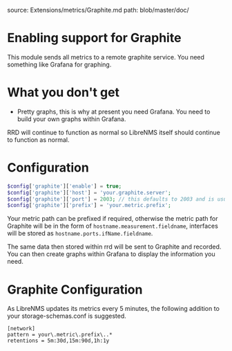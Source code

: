 source: Extensions/metrics/Graphite.md
path: blob/master/doc/

# Enabling support for Graphite

This module sends all metrics to a remote graphite service. You need
something like Grafana for graphing.

# What you don't get

- Pretty graphs, this is why at present you need Grafana. You need to
  build your own graphs within Grafana.

RRD will continue to function as normal so LibreNMS itself should
continue to function as normal.

# Configuration

```php
$config['graphite']['enable'] = true;
$config['graphite']['host'] = 'your.graphite.server';
$config['graphite']['port'] = 2003; // this defaults to 2003 and is usually not needed
$config['graphite']['prefix'] = 'your.metric.prefix';
```

Your metric path can be prefixed if required, otherwise the metric
path for Graphite will be in the form of
`hostname.measurement.fieldname`, interfaces will be stored as
`hostname.ports.ifName.fieldname`.

The same data then stored within rrd will be sent to Graphite and
recorded. You can then create graphs within Grafana to display the
information you need.

# Graphite Configuration

As LibreNMS updates its metrics every 5 minutes, the following
addition to your storage-schemas.conf is suggested.

```
[network]
pattern = your\.metric\.prefix\..*
retentions = 5m:30d,15m:90d,1h:1y
```
